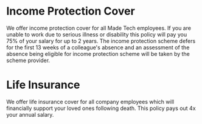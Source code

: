# Income Protection Cover

We offer income protection cover for all Made Tech employees. If you are unable to work due to serious illness or disability this policy will pay you 75% of your salary for up to 2 years. The income protection scheme defers for the first 13 weeks of a colleague's absence and an assessment of the absence being eligible for income protection scheme will be taken by the scheme provider.

# Life Insurance

We offer life insurance cover for all company employees which will financially support your loved ones following death. This policy pays out 4x your annual salary.
